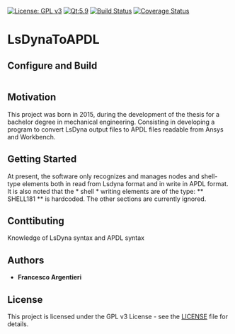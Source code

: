 [![License: GPL v3](https://img.shields.io/badge/License-GPL%20v3-blue.svg)](https://www.gnu.org/licenses/gpl-3.0)
[![Qt:5.9](https://img.shields.io/badge/Qt-5.9-brightgreen.svg)](https://www.qt.io)
[![Build Status](https://travis-ci.com/frank1789/LsDynaToAPDL.svg?branch=master)](https://travis-ci.com/frank1789/LsDynaToAPDL)
[![Coverage Status](https://coveralls.io/repos/github/frank1789/LsDynaToAPDL/badge.svg?branch=master)](https://coveralls.io/github/frank1789/LsDynaToAPDL?branch=master)

# LsDynaToAPDL

## Configure and Build

```sh
```

## Motivation

This project was born in 2015, during the development of the thesis for a
bachelor degree in mechanical engineering.  Consisting in developing a program
to convert LsDyna output files to APDL files readable from Ansys and
Workbench.

## Getting Started

At present, the software only recognizes and manages nodes and shell-type
elements both in read from Lsdyna format and in write in APDL format. It is
also noted that the * shell * writing elements are of the type: ** SHELL181 **
is hardcoded. The other sections are currently ignored.

## Conttibuting

Knowledge of LsDyna syntax and APDL syntax

## Authors

* **Francesco Argentieri**

## License

This project is licensed under the GPL v3 License - see the
[LICENSE](https://github.com/frank1789/LsDynaToAPDL/blob/master/LICENSE) file
for details.

